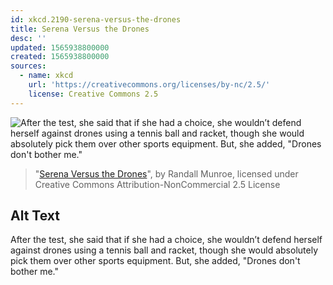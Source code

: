 ```yaml
---
id: xkcd.2190-serena-versus-the-drones
title: Serena Versus the Drones
desc: ''
updated: 1565938800000
created: 1565938800000
sources:
  - name: xkcd
    url: 'https://creativecommons.org/licenses/by-nc/2.5/'
    license: Creative Commons 2.5
---
```

![After the test, she said that if she had a choice, she wouldn’t defend herself against drones using a tennis ball and racket, though she would absolutely pick them over other sports equipment. But, she added, "Drones don't bother me."](https://imgs.xkcd.com/comics/serena_versus_the_drones.png)
> "[Serena Versus the Drones](https://xkcd.com/2190/)", by Randall Munroe, licensed under Creative Commons Attribution-NonCommercial 2.5 License

## Alt Text
After the test, she said that if she had a choice, she wouldn’t defend herself against drones using a tennis ball and racket, though she would absolutely pick them over other sports equipment. But, she added, "Drones don't bother me."

